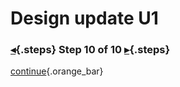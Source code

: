 <div class="top">

# Design update U1
### [◂](command:katapod.loadPage?step9){.steps} Step 10 of 10 [▸](command:katapod.loadPage?finish){.steps}
</div>



[continue](command:katapod.loadPage?finish){.orange_bar}
